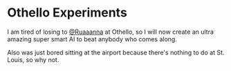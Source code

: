 # Othello Experiments

I am tired of losing to [@Ruaaanna](https://github.com/Ruaaanna) at Othello, so I will now create an ultra amazing super smart AI to beat anybody who comes along.

Also was just bored sitting at the airport because there's nothing to do at St. Louis, so why not.
